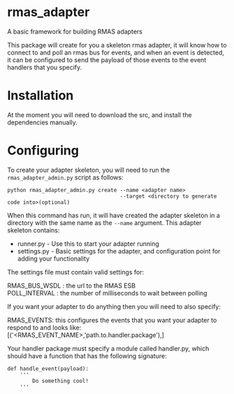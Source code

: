 rmas_adapter
============

A basic framework for building RMAS adapters

This package will create for you a skeleton rmas adapter, it will know how to connect to
and poll an rmas bus for events, and when an event is detected, it can be configured to
send the payload of those events to the event handlers that you specify.

Installation
============

At the moment you will need to download the src, and install the dependencies manually.

Configuring
===========

To create your adapter skeleton, you will need to run the `rmas_adapter_admin.py` script
as follows:

```
python rmas_adapter_admin.py create --name <adapter name> 
									--target <directory to generate code into>(optional)
```


When this command has run, it will have created the adapter skeleton in a directory with the
same name as the `--name` argument. This adapter skeleton contains:

* runner.py - Use this to start your adapter running
* settings.py - Basic settings for the adapter, and configuration point for adding your functionality

The settings file must contain valid settings for:

RMAS\_BUS\_WSDL : the url to the RMAS ESB  
POLL\_INTERVAL : the number of milliseconds to wait between polling

If you want your adapter to do anything then you will need to also specify:

RMAS_EVENTS: this configures the events that you want your adapter to respond to and  looks like:
[('<RMAS_EVENT_NAME>,'path.to.handler.package'),]

Your handler package must specify a module called handler.py, which should have a function that has
the following signature:

```
def handle_event(payload):
	'''
		Do something cool!
	'''
```